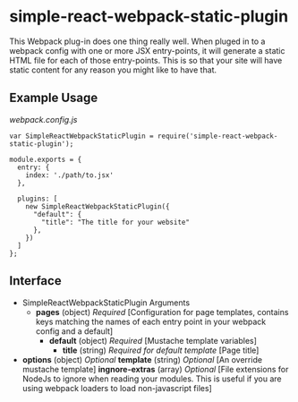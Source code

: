 # simple-react-webpack-static-plugin
This Webpack plug-in does one thing really well. When pluged in to a webpack config with one or more JSX entry-points, it will generate a static HTML file for each of those entry-points. This is so that your site will have static content for any reason you might like to have that.

## Example Usage

_webpack.config.js_
```
var SimpleReactWebpackStaticPlugin = require('simple-react-webpack-static-plugin');

module.exports = {
  entry: {
    index: './path/to.jsx'
  },
  
  plugins: [
    new SimpleReactWebpackStaticPlugin({
      "default": {
        "title": "The title for your website"
      },
    })
  ]
};
```

## Interface
  * SimpleReactWebpackStaticPlugin Arguments
    * **pages** (object) _Required_ [Configuration for page templates, contains keys matching the names of each entry point in your webpack config and a default]
      * **default** (object) _Required_ [Mustache template variables]
        * **title** (string) _Required for default template_ [Page title]
  * **options** (object) _Optional_
    **template** (string) _Optional_ [An override mustache template]
    **ingnore-extras** (array) _Optional_ [File extensions for NodeJs to ignore when reading your modules. This is useful if you are using webpack loaders to load non-javascript files]
        
